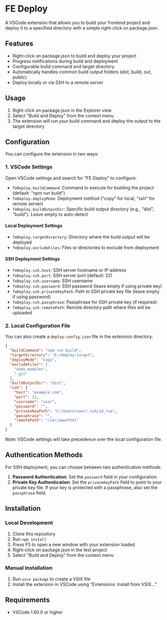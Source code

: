 # FE Deploy

A VSCode extension that allows you to build your frontend project and deploy it to a specified directory with a simple right-click on package.json.

## Features

- Right-click on package.json to build and deploy your project
- Progress notifications during build and deployment
- Configurable build command and target directory
- Automatically handles common build output folders (dist, build, out, public)
- Deploy locally or via SSH to a remote server

## Usage

1. Right-click on package.json in the Explorer view
2. Select "Build and Deploy" from the context menu
3. The extension will run your build command and deploy the output to the target directory

## Configuration

You can configure the extension in two ways:

### 1. VSCode Settings

Open VSCode settings and search for "FE Deploy" to configure:

- `feDeploy.buildCommand`: Command to execute for building the project (default: "npm run build")
- `feDeploy.deployMode`: Deployment method ("copy" for local, "ssh" for remote server)
- `feDeploy.buildOutputDir`: Specific build output directory (e.g., "dist", "build"). Leave empty to auto-detect

#### Local Deployment Settings
- `feDeploy.targetDirectory`: Directory where the build output will be deployed
- `feDeploy.excludeFiles`: Files or directories to exclude from deployment

#### SSH Deployment Settings
- `feDeploy.ssh.host`: SSH server hostname or IP address
- `feDeploy.ssh.port`: SSH server port (default: 22)
- `feDeploy.ssh.username`: SSH username
- `feDeploy.ssh.password`: SSH password (leave empty if using private key)
- `feDeploy.ssh.privateKeyPath`: Path to SSH private key file (leave empty if using password)
- `feDeploy.ssh.passphrase`: Passphrase for SSH private key (if required)
- `feDeploy.ssh.remotePath`: Remote directory path where files will be uploaded

### 2. Local Configuration File

You can also create a `deploy-config.json` file in the extension directory:

```json
{
  "buildCommand": "npm run build",
  "targetDirectory": "D:/deploy-target",
  "deployMode": "copy",
  "excludeFiles": [
    "node_modules",
    ".git"
  ],
  "buildOutputDir": "dist",
  "ssh": {
    "host": "example.com",
    "port": 22,
    "username": "user",
    "password": "",
    "privateKeyPath": "C:/Users/user/.ssh/id_rsa",
    "passphrase": "",
    "remotePath": "/var/www/html"
  }
}
```

Note: VSCode settings will take precedence over the local configuration file.

## Authentication Methods

For SSH deployment, you can choose between two authentication methods:

1. **Password Authentication**: Set the `password` field in your configuration.
2. **Private Key Authentication**: Set the `privateKeyPath` field to point to your private key file. If your key is protected with a passphrase, also set the `passphrase` field.

## Installation

### Local Development

1. Clone this repository
2. Run `npm install`
3. Press F5 to open a new window with your extension loaded
4. Right-click on package.json in the test project
5. Select "Build and Deploy" from the context menu

### Manual Installation

1. Run `vsce package` to create a VSIX file
2. Install the extension in VSCode using "Extensions: Install from VSIX..."

## Requirements

- VSCode 1.60.0 or higher 